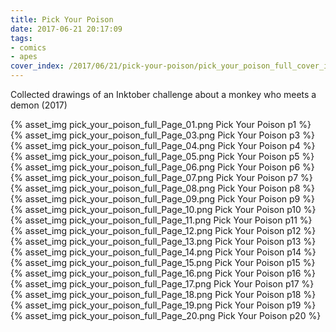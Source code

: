```yaml
---
title: Pick Your Poison
date: 2017-06-21 20:17:09
tags:
- comics
- apes
cover_index: /2017/06/21/pick-your-poison/pick_your_poison_full_cover_index.png
---
```

Collected drawings of an Inktober challenge about a monkey who meets a demon (2017)

{% asset_img pick_your_poison_full_Page_01.png Pick Your Poison p1 %}
{% asset_img pick_your_poison_full_Page_03.png Pick Your Poison p3 %}
{% asset_img pick_your_poison_full_Page_04.png Pick Your Poison p4 %}
{% asset_img pick_your_poison_full_Page_05.png Pick Your Poison p5 %}
{% asset_img pick_your_poison_full_Page_06.png Pick Your Poison p6 %}
{% asset_img pick_your_poison_full_Page_07.png Pick Your Poison p7 %}
{% asset_img pick_your_poison_full_Page_08.png Pick Your Poison p8 %}
{% asset_img pick_your_poison_full_Page_09.png Pick Your Poison p9 %}
{% asset_img pick_your_poison_full_Page_10.png Pick Your Poison p10 %}
{% asset_img pick_your_poison_full_Page_11.png Pick Your Poison p11 %}
{% asset_img pick_your_poison_full_Page_12.png Pick Your Poison p12 %}
{% asset_img pick_your_poison_full_Page_13.png Pick Your Poison p13 %}
{% asset_img pick_your_poison_full_Page_14.png Pick Your Poison p14 %}
{% asset_img pick_your_poison_full_Page_15.png Pick Your Poison p15 %}
{% asset_img pick_your_poison_full_Page_16.png Pick Your Poison p16 %}
{% asset_img pick_your_poison_full_Page_17.png Pick Your Poison p17 %}
{% asset_img pick_your_poison_full_Page_18.png Pick Your Poison p18 %}
{% asset_img pick_your_poison_full_Page_19.png Pick Your Poison p19 %}
{% asset_img pick_your_poison_full_Page_20.png Pick Your Poison p20 %}
